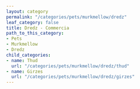 ```yaml
---
layout: category
permalink: "/categories/pets/murkmellow/dredz"
leaf_category: false
title: Dredz - Commercia
path_to_this_category:
- Pets
- Murkmellow
- Dredz
child_categories:
- name: Thud
  url: "/categories/pets/murkmellow/dredz/thud"
- name: Girzes
  url: "/categories/pets/murkmellow/dredz/girzes"
---
```

